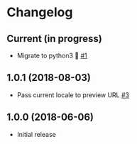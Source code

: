 # Changelog

## Current (in progress)

- Migrate to python3 🐍 [#1](https://github.com/etalab/udata-geoplatform/pull/1)

## 1.0.1 (2018-08-03)

- Pass current locale to preview URL [#3](https://github.com/etalab/udata-geoplatform/pull/3)

## 1.0.0 (2018-06-06)

- Initial release
